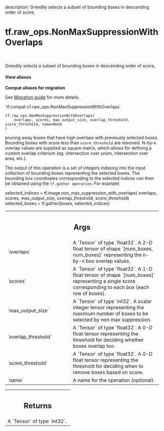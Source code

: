 description: Greedily selects a subset of bounding boxes in descending order of score,

<div itemscope itemtype="http://developers.google.com/ReferenceObject">
<meta itemprop="name" content="tf.raw_ops.NonMaxSuppressionWithOverlaps" />
<meta itemprop="path" content="Stable" />
</div>

# tf.raw_ops.NonMaxSuppressionWithOverlaps

<!-- Insert buttons and diff -->

<table class="tfo-notebook-buttons tfo-api nocontent" align="left">

</table>



Greedily selects a subset of bounding boxes in descending order of score,

<section class="expandable">
  <h4 class="showalways">View aliases</h4>
  <p>
<b>Compat aliases for migration</b>
<p>See
<a href="https://www.tensorflow.org/guide/migrate">Migration guide</a> for
more details.</p>
<p>`tf.compat.v1.raw_ops.NonMaxSuppressionWithOverlaps`</p>
</p>
</section>

<pre class="devsite-click-to-copy prettyprint lang-py tfo-signature-link">
<code>tf.raw_ops.NonMaxSuppressionWithOverlaps(
    overlaps, scores, max_output_size, overlap_threshold, score_threshold, name=None
)
</code></pre>



<!-- Placeholder for "Used in" -->

pruning away boxes that have high overlaps
with previously selected boxes.  Bounding boxes with score less than
`score_threshold` are removed. N-by-n overlap values are supplied as square matrix,
which allows for defining a custom overlap criterium (eg. intersection over union,
intersection over area, etc.).

The output of this operation is a set of integers indexing into the input
collection of bounding boxes representing the selected boxes.  The bounding
box coordinates corresponding to the selected indices can then be obtained
using the `tf.gather operation`.  For example:

  selected_indices = tf.image.non_max_suppression_with_overlaps(
      overlaps, scores, max_output_size, overlap_threshold, score_threshold)
  selected_boxes = tf.gather(boxes, selected_indices)

<!-- Tabular view -->
 <table class="responsive fixed orange">
<colgroup><col width="214px"><col></colgroup>
<tr><th colspan="2"><h2 class="add-link">Args</h2></th></tr>

<tr>
<td>
`overlaps`
</td>
<td>
A `Tensor` of type `float32`.
A 2-D float tensor of shape `[num_boxes, num_boxes]` representing
the n-by-n box overlap values.
</td>
</tr><tr>
<td>
`scores`
</td>
<td>
A `Tensor` of type `float32`.
A 1-D float tensor of shape `[num_boxes]` representing a single
score corresponding to each box (each row of boxes).
</td>
</tr><tr>
<td>
`max_output_size`
</td>
<td>
A `Tensor` of type `int32`.
A scalar integer tensor representing the maximum number of
boxes to be selected by non max suppression.
</td>
</tr><tr>
<td>
`overlap_threshold`
</td>
<td>
A `Tensor` of type `float32`.
A 0-D float tensor representing the threshold for deciding whether
boxes overlap too.
</td>
</tr><tr>
<td>
`score_threshold`
</td>
<td>
A `Tensor` of type `float32`.
A 0-D float tensor representing the threshold for deciding when to remove
boxes based on score.
</td>
</tr><tr>
<td>
`name`
</td>
<td>
A name for the operation (optional).
</td>
</tr>
</table>



<!-- Tabular view -->
 <table class="responsive fixed orange">
<colgroup><col width="214px"><col></colgroup>
<tr><th colspan="2"><h2 class="add-link">Returns</h2></th></tr>
<tr class="alt">
<td colspan="2">
A `Tensor` of type `int32`.
</td>
</tr>

</table>

